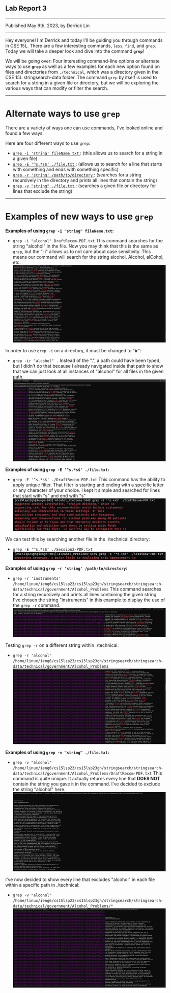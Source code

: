 ## **Lab Report 3**
---
Published May 9th, 2023, by Derrick Lin

---
Hey everyone! I'm Derrick and today I'll be guiding you through commands in CSE 15L. There are a few interesting commands, `less`, `find`, and `grep`. Today we will take a deeper look and dive into the command **`grep`**!

We will be going over:
Four interesting command-line options or alternate ways to use **`grep`** as well as a few examples for each new option found on files and directories from `./technical`, which was a directory given in the CSE 15L stringsearch-data folder. The command `grep` by itself is used to search for a string in a given file or directory, but we will be exploring the various ways that can modify or filter the search.

---
# **Alternate ways to use `grep`**
There are a variety of ways one can use commands, I've looked online and found a few ways.

Here are four different ways to use `grep`:
- <a href="https://www.gnu.org/software/grep/manual/html_node/Matching-Control.html"> `grep -i 'string' fileName.txt` </a>: (this allows us to search for a string in a given file)
- <a href="https://linuxize.com/post/how-to-use-grep-command-to-search-files-in-linux/"> `grep -E '^s.*s$' ./file.txt` </a>: (allows us to search for a line that starts with something and ends with something specific)
- <a href="https://www.geeksforgeeks.org/grep-command-in-unixlinux/#"> `grep -r 'string' /path/to/directory` </a>: (searches for a string recursively in the directory and prints all lines that contain the string)
- <a href="https://man7.org/linux/man-pages/man1/grep.1.html"> `grep -v "string" ./file.txt` </a>: (searches a given file or directory for lines that exclude the string)

---
# **Examples of new ways to use `grep`**

**Examples of using `grep -i "string" fileName.txt`:**
- `grep -i "alcohol" DraftRecom-PDF.txt`
This command searches for the string "alcohol" in the file. Now you may think that this is the same as `grep`, but the "-i" allows us to not care about case sensitivity. This means our command will search for the string alcohol, Alcohol, alCohol, etc. 
![Image](grep-iSpecificFile.png)

In order to use `grep -i` on a directory, it must be changed to "**ir**":
- `grep -ir "alcohol" .`
Instead of the ".", a path could have been typed, but I didn't do that because I already navigated inside that path to show that we can just look at all instances of "alcohol" for all files in the given path.
![Image](grep-irDirectory.png)

**Examples of using `grep -E '^s.*s$' ./file.txt`:**
- `grep -E '^s.*s$' ./DraftRecom-PDF.txt`
This command has the ability to apply unique filter. That filter is starting and ending with a specific letter or any character of your choice. I kept it simple and searched for lines that start with "s" and end with "s"
![Image](grep-EFile.png)

We can test this by searching another file in the ./technical directory:
- `grep -E '^s.*s$' ./Session2-PDF.txt`
![Image](grep-EanotherFile.png)

**Examples of using `grep -r 'string' /path/to/directory`:**
- `grep -r 'instruments' /home/linux/ieng6/cs15lsp23/cs15lsp23gh/stringsearch/stringsearch-data/technical/government/Alcohol_Problems`
This command searches for a string recursively and prints all lines containing the given string. I've chosen the string "instruments" in this example to display the use of the `grep -r` command.
![Image](grep-rInstruments.png)

Testing `grep -r` on a different string within ./technical:
- `grep -r 'alcohol' /home/linux/ieng6/cs15lsp23/cs15lsp23gh/stringsearch/stringsearch-data/technical/government/Alcohol_Problems`
![Image](grep-rAlcohol.png)

**Examples of using `grep -v "string" ./file.txt`:**
- `grep -v "alcohol" /home/linux/ieng6/cs15lsp23/cs15lsp23gh/stringsearch/stringsearch-data/technical/government/Alcohol_Problems/DraftRecom-PDF.txt`
This command is quite unique. It actually returns every line that **DOES NOT** contain the string you gave it in the command. I've decided to exclude the string "alcohol" here.
![Image](grep-vSpecificFile.png)

I've now decided to show every line that excludes "alcohol" in each file within a specific path in ./technical:
- `grep -v "alcohol" /home/linux/ieng6/cs15lsp23/cs15lsp23gh/stringsearch/stringsearch-data/technical/government/Alcohol_Problems/*`
![Image](grep-vStar.png)







